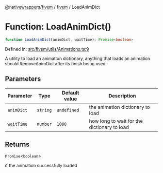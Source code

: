 [@nativewrappers/fivem](../../README.md) / [fivem](../README.md) / LoadAnimDict

# Function: LoadAnimDict()

```ts
function LoadAnimDict(animDict, waitTime): Promise<boolean>
```

Defined in: [src/fivem/utils/Animations.ts:9](https://github.com/nativewrappers/nativewrappers/blob/b77be96b90a0116f980e0511bdd4877df779df2d/src/fivem/utils/Animations.ts#L9)

A utility to load an animation dictionary, anything that loads an animation should RemoveAnimDict after its finish being used.

## Parameters

| Parameter | Type | Default value | Description |
| ------ | ------ | ------ | ------ |
| `animDict` | `string` | `undefined` | the animation dictionary to load |
| `waitTime` | `number` | `1000` | how long to wait for the dictionary to load |

## Returns

`Promise`\<`boolean`\>

if the animation successfully loaded
